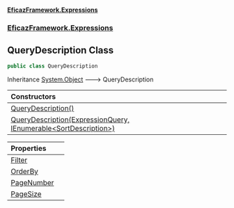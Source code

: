 #### [EficazFramework.Expressions](EficazFrameworkExpressions.md 'EficazFramework Expressions')
### [EficazFramework.Expressions](EficazFrameworkExpressions.md#EficazFramework.Expressions 'EficazFramework.Expressions')

## QueryDescription Class

```csharp
public class QueryDescription
```

Inheritance [System.Object](https://docs.microsoft.com/en-us/dotnet/api/System.Object 'System.Object') &#129106; QueryDescription

| Constructors | |
| :--- | :--- |
| [QueryDescription()](EficazFramework.Expressions/QueryDescription/QueryDescription().md 'EficazFramework.Expressions.QueryDescription.QueryDescription()') | |
| [QueryDescription(ExpressionQuery, IEnumerable&lt;SortDescription&gt;)](EficazFramework.Expressions/QueryDescription/QueryDescription(ExpressionQuery,IEnumerable_SortDescription_).md 'EficazFramework.Expressions.QueryDescription.QueryDescription(EficazFramework.Expressions.ExpressionQuery, System.Collections.Generic.IEnumerable<EficazFramework.Collections.SortDescription>)') | |

| Properties | |
| :--- | :--- |
| [Filter](EficazFramework.Expressions/QueryDescription/Filter.md 'EficazFramework.Expressions.QueryDescription.Filter') | |
| [OrderBy](EficazFramework.Expressions/QueryDescription/OrderBy.md 'EficazFramework.Expressions.QueryDescription.OrderBy') | |
| [PageNumber](EficazFramework.Expressions/QueryDescription/PageNumber.md 'EficazFramework.Expressions.QueryDescription.PageNumber') | |
| [PageSize](EficazFramework.Expressions/QueryDescription/PageSize.md 'EficazFramework.Expressions.QueryDescription.PageSize') | |

